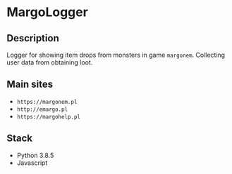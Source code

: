 # MargoLogger

## Description

Logger for showing item drops from monsters in game `margonem`.
Collecting user data from obtaining loot.

## Main sites

- `https://margonem.pl`
- `http://emargo.pl`
- `https://margohelp.pl`

## Stack

- Python 3.8.5
- Javascript